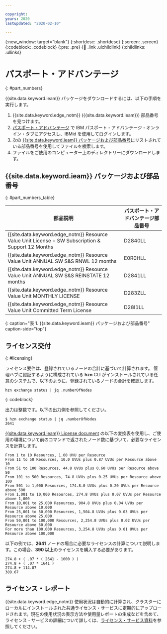 ```yaml
---

copyright:
years: 2020
lastupdated: "2020-02-10"

---
```


{:new_window: target="blank"}
{:shortdesc: .shortdesc}
{:screen: .screen}
{:codeblock: .codeblock}
{:pre: .pre}
{:child: .link .ulchildlink}
{:childlinks: .ullinks}

# パスポート・アドバンテージ
{: #part_numbers}

{{site.data.keyword.ieam}} パッケージをダウンロードするには、以下の手順を実行します。

1. {{site.data.keyword.edge_notm}} ({{site.data.keyword.ieam}}) 部品番号を見つけます。
2. [パスポート・アドバンテージ](https://www.ibm.com/software/passportadvantage/) で IBM パスポート・アドバンテージ・オンライン・タブにアクセスし、IBMid を使用してログインします。
2. 次の [{{site.data.keyword.ieam}} パッケージおよび部品番号](#part_numbers_table)にリストされている部品番号を使用してファイルを検索します。
3. ファイルをご使用のコンピューター上のディレクトリーにダウンロードします。

## {{site.data.keyword.ieam}} パッケージおよび部品番号
{: #part_numbers_table}

|部品説明|パスポート・アドバンテージ部品番号|
|----------------|------------------------------|
|{{site.data.keyword.edge_notm}} Resource Value Unit License + SW Subscription & Support 12 Months|D2840LL|
|{{site.data.keyword.edge_notm}} Resource Value Unit ANNUAL SW S&S RNWL 12 months|E0R0HLL|
|{{site.data.keyword.edge_notm}} Resource Value Unit ANNUAL SW S&S REINSTATE 12 months|D2841LL|
|{{site.data.keyword.edge_notm}} Resource Value Unit MONTHLY LICENSE|D283ZLL|
|{{site.data.keyword.edge_notm}} Resource Value Unit Committed Term License|D28I1LL|
{: caption="表 1. {{site.data.keyword.ieam}} パッケージおよび部品番号" caption-side="top"}

## ライセンス交付
{: #licensing}

ライセンス要件は、登録されているノードの合計に基づいて計算されます。 管理ハブに認証するように構成されている **hzn** CLI がインストールされている任意のシステムで、以下のように、登録されているノードの合計を確認します。

  ```
  hzn exchange status | jq .numberOfNodes
  ```
  {: codeblock}

出力は整数です。以下の出力例を参照してください。

  ```
  $ hzn exchange status | jq .numberOfNodes
  2641
  ```

[{{site.data.keyword.ieam}} License document](https://ibm.biz/ieam-43-license) の以下の変換表を使用し、ご使用の環境について前のコマンドで返されたノード数に基づいて、必要なライセンスを計算します。

  ```
  From 1 to 10 Resources, 1.00 UVU per Resource
  From 11 to 50 Resources, 10.0 UVUs plus 0.87 UVUs per Resource above 10
  From 51 to 100 Resources, 44.8 UVUs plus 0.60 UVUs per Resource above 50
  From 101 to 500 Resources, 74.8 UVUs plus 0.25 UVUs per Resource above 100
  From 501 to 1,000 Resources, 174.8.0 UVUs plus 0.20 UVUs per Resource above 500
  From 1,001 to 10,000 Resources, 274.8 UVUs plus 0.07 UVUs per Resource above 1,000
  From 10,001 to 25,000 Resources, 904.8 UVUs plus 0.04 UVUs per Resource above 10,000
  From 25,001 to 50,000 Resources, 1,504.8 UVUs plus 0.03 UVUs per Resource above 25,000
  From 50,001 to 100,000 Resources, 2,254.8 UVUs plus 0.02 UVUs per Resource above 50,000
  For more than 100,000 Resources, 3,254.8 UVUs plus 0.01 UVUs per Resource above 100,000
  ```

以下の例では、**2641** ノードの場合に必要なライセンスの計算について説明します。この場合、**390 以上**のライセンスを購入する必要があります。

  ```
  274.8 + ( .07 * ( 2641 - 1000 ) )
  274.8 + ( .07 * 1641 )
  274.8 + 114.87
  389.67
  ```

## ライセンス・レポート

{{site.data.keyword.edge_notm}} 使用状況は自動的に計算され、クラスターにローカルにインストールされた共通ライセンス・サービスに定期的にアップロードされます。現在の使用状況の表示方法や使用量レポートの生成などを含めて、ライセンス・サービスの詳細について詳しくは、[ライセンス・サービス資料](https://www.ibm.com/docs/en/cpfs?topic=operator-overview)を参照してください。
